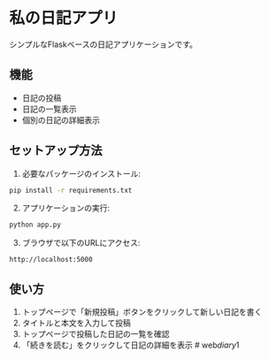 # 私の日記アプリ

シンプルなFlaskベースの日記アプリケーションです。

## 機能

- 日記の投稿
- 日記の一覧表示
- 個別の日記の詳細表示

## セットアップ方法

1. 必要なパッケージのインストール:
```bash
pip install -r requirements.txt
```

2. アプリケーションの実行:
```bash
python app.py
```

3. ブラウザで以下のURLにアクセス:
```
http://localhost:5000
```

## 使い方

1. トップページで「新規投稿」ボタンをクリックして新しい日記を書く
2. タイトルと本文を入力して投稿
3. トップページで投稿した日記の一覧を確認
4. 「続きを読む」をクリックして日記の詳細を表示 #   w e b _ d i a r y _ 1  
 